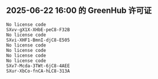 ## 2025-06-22 16:00 的 GreenHub 许可证
```
No license code
SXvv-gX1X-XHbE-peC8-F32B
No license code
SXvi-XHF1-BmnI-djC8-E505
No license code
No license code
No license code
No license code
SXv7-Mcda-3TWt-6jC8-4AEE
SXur-XbCo-fnCA-hLC8-313A
```
